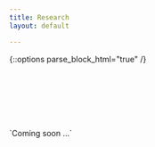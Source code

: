 ```yaml
---
title: Research
layout: default

---
```

{::options parse_block_html="true" /}


<br>
<br>
<br>
<br>
<br>
<br>
<div>
     `Coming soon ...`
</div>






